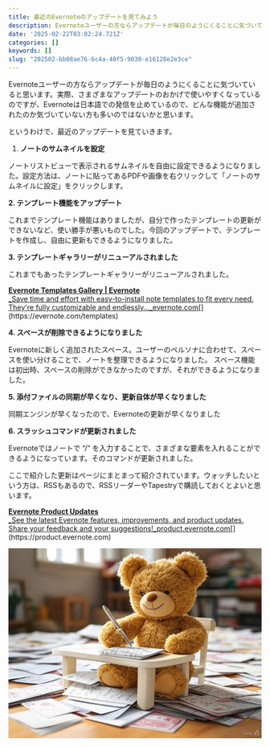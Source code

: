 ```yaml
---
title: 最近のEvernoteのアップデートを見てみよう
description: Evernoteユーザーの方ならアップデートが毎日のようにくることに気づいていると思います。実際、さまざまなアップデートのおかげで使いやすくなっているのですが、Evernoteは日本語での発信を止めているので、どんな機能が追加されたのか気づいていない方も多いのではないかと思います
date: '2025-02-22T03:02:24.721Z'
categories: []
keywords: []
slug: "202502-bb08ae76-6c4a-40f5-9030-e16128e2e3ce"
---
```

Evernoteユーザーの方ならアップデートが毎日のようにくることに気づいていると思います。実際、さまざまなアップデートのおかげで使いやすくなっているのですが、Evernoteは日本語での発信を止めているので、どんな機能が追加されたのか気づいていない方も多いのではないかと思います。

というわけで、最近のアップデートを見ていきます。

1.  **ノートのサムネイルを設定**

ノートリストビューで表示されるサムネイルを自由に設定できるようになりました。設定方法は、ノートに貼ってあるPDFや画像を右クリックして「ノートのサムネイルに設定」をクリックします。

**2\. テンプレート機能をアップデート**

これまでテンプレート機能はありましたが、自分で作ったテンプレートの更新ができないなど、使い勝手が悪いものでした。今回のアップデートで、テンプレートを作成し、自由に更新もできるようになりました。

**3\. テンプレートギャラリーがリニューアルされました**

これまでもあったテンプレートギャラリーがリニューアルされました。

[**Evernote Templates Gallery | Evernote**  
_Save time and effort with easy-to-install note templates to fit every need. They're fully customizable and endlessly…_evernote.com](https://evernote.com/templates "https://evernote.com/templates")[](https://evernote.com/templates)

**4\. スペースが削除できるようになりました**

Evernoteに新しく追加されたスペース。ユーザーのペルソナに合わせて、スペースを使い分けることで、ノートを整理できるようになりました。 スペース機能は初出時、スペースの削除ができなかったのですが、それができるようになりました。

**5\. 添付ファイルの同期が早くなり、更新自体が早くなりました**

同期エンジンが早くなったので、Evernoteの更新が早くなりました

**6\. スラッシュコマンドが更新されました**

Evernoteではノートで “/” を入力することで、さまざまな要素を入れることができるようになっています。そのコマンドが更新されました。

ここで紹介した更新はページにまとまって紹介されています。ウォッチしたいという方は、RSSもあるので、RSSリーダーやTapestryで購読しておくとよいと思います。

[**Evernote Product Updates**  
_See the latest Evernote features, improvements, and product updates. Share your feedback and your suggestions!_product.evernote.com](https://product.evernote.com "https://product.evernote.com")[](https://product.evernote.com)

![](1__TayOIin7uWpYIgn3m4Wdrg.jpeg)